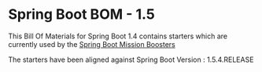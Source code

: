 # Spring Boot BOM - 1.5 

This Bill Of Materials for Spring Boot 1.4 contains starters which are currently used by the 
[Spring Boot Mission Boosters](https://github.com/snowdrop?q=booster)

The starters have been aligned against Spring Boot Version : 1.5.4.RELEASE